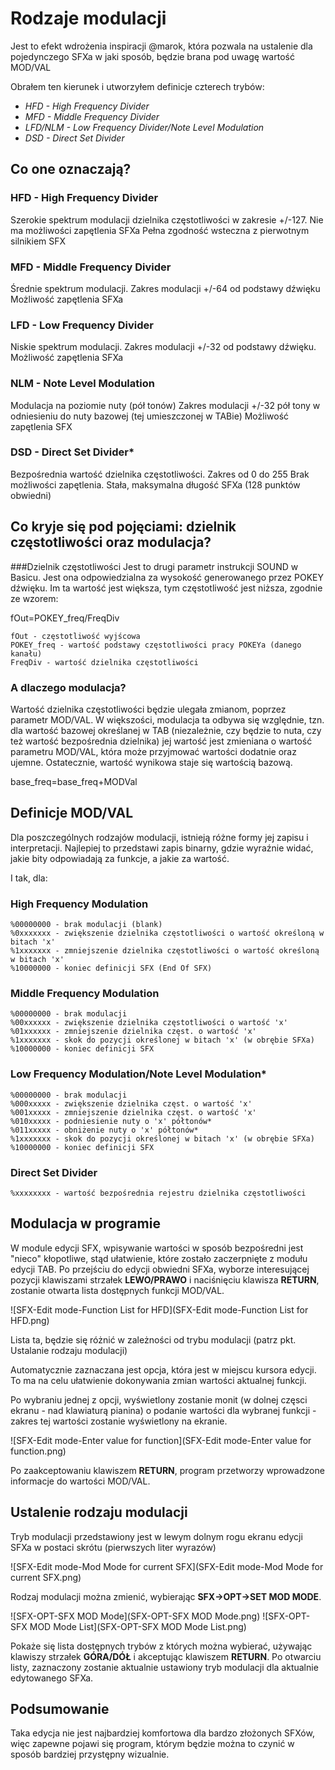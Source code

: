 # Rodzaje modulacji

Jest to efekt wdrożenia inspiracji @marok, która pozwala na ustalenie dla pojedynczego SFXa w jaki sposób, będzie brana pod uwagę wartość MOD/VAL

Obrałem ten kierunek i utworzyłem definicje czterech trybów:

- *HFD - High Frequency Divider*
- *MFD - Middle Frequency Divider*
- *LFD/NLM - Low Frequency Divider/Note Level Modulation*
- *DSD - Direct Set Divider*

## Co one oznaczają?

### HFD - High Frequency Divider
Szerokie spektrum modulacji dzielnika częstotliwości w zakresie +/-127.
Nie ma możliwości zapętlenia SFXa
Pełna zgodność wsteczna z pierwotnym silnikiem SFX

### MFD - Middle Frequency Divider
Średnie spektrum modulacji.
Zakres modulacji +/-64 od podstawy dźwięku
Możliwość zapętlenia SFXa

### LFD - Low Frequency Divider
Niskie spektrum modulacji.
Zakres modulacji +/-32 od podstawy dźwięku.
Możliwość zapętlenia SFXa

### NLM - Note Level Modulation
Modulacja na poziomie nuty (pół tonów)
Zakres modulacji +/-32 pół tony w odniesieniu do nuty bazowej (tej umieszczonej w TABie)
Możliwość zapętlenia SFX

### DSD - Direct Set Divider*
Bezpośrednia wartość dzielnika częstotliwości.
Zakres od 0 do 255
Brak możliwości zapętlenia.
Stała, maksymalna długość SFXa (128 punktów obwiedni)

## Co kryje się pod pojęciami: dzielnik częstotliwości oraz modulacja?
###Dzielnik częstotliwości
Jest to drugi parametr instrukcji SOUND w Basicu. Jest ona odpowiedzialna za wysokość generowanego przez POKEY dźwięku. Im ta wartość jest większa, tym częstotliwość jest niższa, zgodnie ze wzorem:

fOut=POKEY_freq/FreqDiv

~~~
fOut - częstotliwość wyjścowa
POKEY_freq - wartość podstawy częstotliwości pracy POKEYa (danego kanału)
FreqDiv - wartość dzielnika częstotliwości
~~~

### A dlaczego modulacja?
Wartość dzielnika częstotliwości będzie ulegała zmianom, poprzez parametr MOD/VAL. W większości, modulacja ta odbywa się względnie, tzn. dla wartość bazowej określanej w TAB (niezależnie, czy będzie to nuta, czy też wartość bezpośrednia dzielnika) jej wartość jest zmieniana o wartość parametru MOD/VAL, która może przyjmować wartości dodatnie oraz ujemne. Ostatecznie, wartość wynikowa staje się wartością bazową.

base_freq=base_freq+MODVal

## Definicje MOD/VAL
Dla poszczególnych rodzajów modulacji, istnieją różne formy jej zapisu i interpretacji. Najlepiej to przedstawi zapis binarny, gdzie wyraźnie widać, jakie bity odpowiadają za funkcje, a jakie za wartość.

I tak, dla:

### High Frequency Modulation

~~~
%00000000 - brak modulacji (blank)
%0xxxxxxx - zwiększenie dzielnika częstotliwości o wartość określoną w bitach 'x'
%1xxxxxxx - zmniejszenie dzielnika częstotliwości o wartość określoną w bitach 'x'
%10000000 - koniec definicji SFX (End Of SFX)
~~~

### Middle Frequency Modulation

~~~
%00000000 - brak modulacji
%00xxxxxx - zwiększenie dzielnika częstotliwości o wartość 'x'
%01xxxxxx - zmniejszenie dzielnika częst. o wartość 'x'
%1xxxxxxx - skok do pozycji określonej w bitach 'x' (w obrębie SFXa)
%10000000 - koniec definicji SFX
~~~

### Low Frequency Modulation/Note Level Modulation*

~~~
%00000000 - brak modulacji
%000xxxxx - zwiększenie dzielnika częst. o wartość 'x'
%001xxxxx - zmniejszenie dzielnika częst. o wartość 'x'
%010xxxxx - podniesienie nuty o 'x' półtonów*
%011xxxxx - obniżenie nuty o 'x' półtonów*
%1xxxxxxx - skok do pozycji określonej w bitach 'x' (w obrębie SFXa)
%10000000 - koniec definicji SFX
~~~

### Direct Set Divider

~~~
%xxxxxxxx - wartość bezpośrednia rejestru dzielnika częstotliwości
~~~

## Modulacja w programie

W module edycji SFX, wpisywanie wartości w sposób bezpośredni jest "nieco" kłopotliwe, stąd ułatwienie, które zostało zaczerpnięte z modułu edycji TAB.
Po przejściu do edycji obwiedni SFXa, wyborze interesującej pozycji klawiszami strzałek __LEWO/PRAWO__ i naciśnięciu klawisza __RETURN__, zostanie otwarta lista dostępnych funkcji MOD/VAL.

![SFX-Edit mode-Function List for HFD](SFX-Edit mode-Function List for HFD.png)

Lista ta, będzie się różnić w zależności od trybu modulacji (patrz pkt. Ustalanie rodzaju modulacji)

Automatycznie zaznaczana jest opcja, która jest w miejscu kursora edycji. To ma na celu ułatwienie dokonywania zmian wartości aktualnej funkcji.

Po wybraniu jednej z opcji, wyświetlony zostanie monit (w dolnej częsci ekranu - nad klawiaturą pianina) o podanie wartości dla wybranej funkcji - zakres tej wartości zostanie wyświetlony na ekranie.

![SFX-Edit mode-Enter value for function](SFX-Edit mode-Enter value for function.png)

Po zaakceptowaniu klawiszem __RETURN__, program przetworzy wprowadzone informacje do wartości MOD/VAL.

## Ustalenie rodzaju modulacji

Tryb modulacji przedstawiony jest w lewym dolnym rogu ekranu edycji SFXa w postaci skrótu (pierwszych liter wyrazów)

![SFX-Edit mode-Mod Mode for current SFX](SFX-Edit mode-Mod Mode for current SFX.png)

Rodzaj modulacji można zmienić, wybierając __SFX->OPT->SET MOD MODE__.

![SFX-OPT-SFX MOD Mode](SFX-OPT-SFX MOD Mode.png) ![SFX-OPT-SFX MOD Mode List](SFX-OPT-SFX MOD Mode List.png)

Pokaże się lista dostępnych trybów z których można wybierać, używając klawiszy strzałek __GÓRA/DÓŁ__ i akceptując klawiszem __RETURN__. Po otwarciu listy, zaznaczony zostanie aktualnie ustawiony tryb modulacji dla aktualnie edytowanego SFXa.

## Podsumowanie

Taka edycja nie jest najbardziej komfortowa dla bardzo złożonych SFXów, więc zapewne pojawi się program, którym będzie można to czynić w sposób bardziej przystępny wizualnie.
